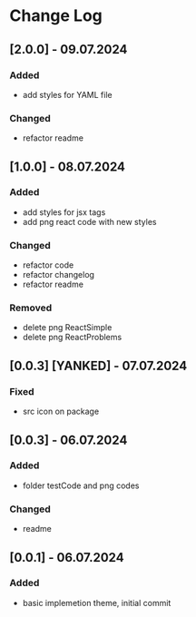 # Change Log

## [2.0.0] - 09.07.2024

### Added

- add styles for YAML file
  
### Changed 

- refactor readme

## [1.0.0] - 08.07.2024

### Added

- add styles for jsx tags
- add png react code with new styles

### Changed 

- refactor code
- refactor changelog
- refactor readme

### Removed

- delete png ReactSimple
- delete png ReactProblems

## [0.0.3] [YANKED] - 07.07.2024

### Fixed

- src icon on package

## [0.0.3] - 06.07.2024

### Added

- folder testCode and png codes
  
### Changed 

- readme 
  
## [0.0.1] - 06.07.2024

### Added

- basic implemetion theme, initial commit
